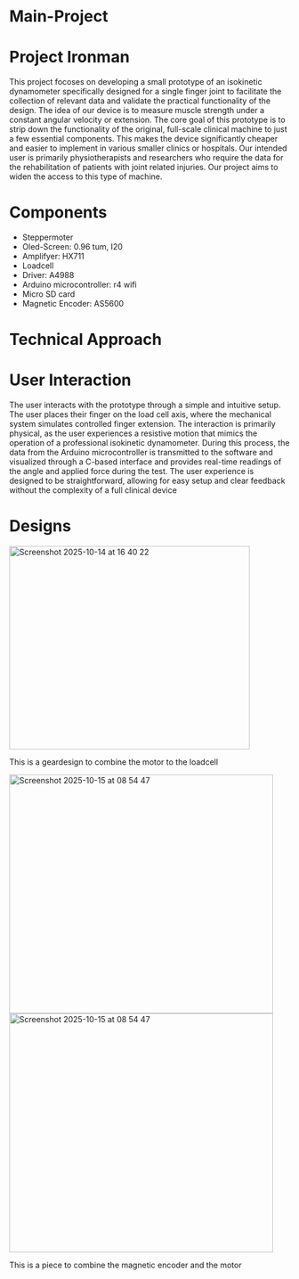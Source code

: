 # Main-Project


# Project Ironman

This project focoses on developing a small prototype of an isokinetic dynamometer specifically designed for a single finger joint to facilitate the collection of relevant data and 
validate the practical functionality of the design. The idea of our device is to measure muscle strength under a constant angular velocity or extension. The core goal of this
prototype is to strip down the functionality of the original, full-scale clinical machine to just a few essential components. This makes the device significantly cheaper and easier
to implement in various smaller clinics or hospitals. Our intended user is primarily physiotherapists and researchers who require the data for the rehabilitation of 
patients with joint related injuries. Our project aims to widen the access to this type of machine.

# Components
- Steppermoter
- Oled-Screen: 0.96 tum, I20
- Amplifyer: HX711
- Loadcell
- Driver: A4988
- Arduino microcontroller: r4 wifi
- Micro SD card
- Magnetic Encoder: AS5600

# Technical Approach



# User Interaction

The user interacts with the prototype through a simple and intuitive setup. The user places their finger on the load cell axis, where the mechanical system simulates controlled
finger extension. 
The interaction is primarily physical, as the user experiences a resistive motion that mimics the operation of a professional isokinetic dynamometer. During this process, the data
from the Arduino microcontroller is transmitted to the software and visualized through a C-based interface and provides real-time readings of the angle and applied force during 
the test. The user experience is designed to be straightforward, allowing for easy setup and clear feedback without the complexity of a full clinical device

# Designs 

<img width="432" height="365" alt="Screenshot 2025-10-14 at 16 40 22" src="https://github.com/user-attachments/assets/31dae4d6-c804-4b0d-a5cf-5ecdf489f2e1" />

This is a geardesign to combine the motor to the loadcell




<img width="474" height="429" alt="Screenshot 2025-10-15 at 08 54 47" src="https://github.com/user-attachments/assets/5c5069e0-8610-49a8-8980-53fd95e93b97" />

<img width="474" height="429" alt="Screenshot 2025-10-15 at 08 54 47" src="https://github.com/user-attachments/assets/99b8ed79-7ab7-4e79-b114-6cb94c1e4874" />

This is a piece to combine the magnetic encoder and the motor 



